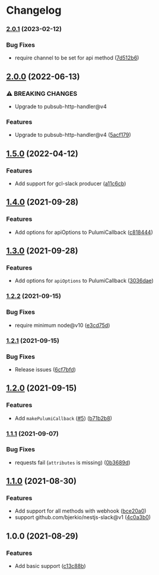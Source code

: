# Changelog

### [2.0.1](https://www.github.com/bjerkio/google-cloud-logger-slack/compare/v2.0.0...v2.0.1) (2023-02-12)


### Bug Fixes

* require channel to be set for api method ([7d512b6](https://www.github.com/bjerkio/google-cloud-logger-slack/commit/7d512b6a81a351d71c8cc4bfe46e1d1210d9d2ce))

## [2.0.0](https://www.github.com/bjerkio/google-cloud-logger-slack/compare/v1.5.0...v2.0.0) (2022-06-13)


### ⚠ BREAKING CHANGES

* Upgrade to pubsub-http-handler@v4

### Features

* Upgrade to pubsub-http-handler@v4 ([5acf179](https://www.github.com/bjerkio/google-cloud-logger-slack/commit/5acf17943cd27244892337524a73741e2c832b31))

## [1.5.0](https://www.github.com/bjerkio/google-cloud-logger-slack/compare/v1.4.0...v1.5.0) (2022-04-12)


### Features

* Add support for gcl-slack producer ([a11c6cb](https://www.github.com/bjerkio/google-cloud-logger-slack/commit/a11c6cb014241f26d94bc9359f3a13e15feade45))

## [1.4.0](https://www.github.com/bjerkio/gcl-slack/compare/v1.3.0...v1.4.0) (2021-09-28)


### Features

* Add options for apiOptions to PulumiCallback ([c818444](https://www.github.com/bjerkio/gcl-slack/commit/c818444b4c931509373d7b28a58f287a73f1fd5e))

## [1.3.0](https://www.github.com/bjerkio/gcl-slack/compare/v1.2.2...v1.3.0) (2021-09-28)


### Features

* Add options for `apiOptions` to PulumiCallback ([3036dae](https://www.github.com/bjerkio/gcl-slack/commit/3036dae42f47ed6b6ed22d8a46c7769cf844f033))

### [1.2.2](https://www.github.com/bjerkio/gcl-slack/compare/v1.2.1...v1.2.2) (2021-09-15)


### Bug Fixes

* require minimum node@v10 ([e3cd75d](https://www.github.com/bjerkio/gcl-slack/commit/e3cd75d52fc57f34506b1bf7f96cd7599f578998))

### [1.2.1](https://www.github.com/bjerkio/gcl-slack/compare/v1.2.0...v1.2.1) (2021-09-15)


### Bug Fixes

* Release issues ([6cf7bfd](https://www.github.com/bjerkio/gcl-slack/commit/6cf7bfda45ab247eca4226946ff3e75dd2bb47ea))

## [1.2.0](https://www.github.com/bjerkio/gcl-slack/compare/v1.1.1...v1.2.0) (2021-09-15)


### Features

* Add `makePulumiCallback` ([#5](https://www.github.com/bjerkio/gcl-slack/issues/5)) ([b71b2b8](https://www.github.com/bjerkio/gcl-slack/commit/b71b2b83db51ec018d3c3d64523d2434f4f46db1))

### [1.1.1](https://www.github.com/bjerkio/gcl-slack/compare/v1.1.0...v1.1.1) (2021-09-07)


### Bug Fixes

* requests fail (`attributes` is missing) ([0b3689d](https://www.github.com/bjerkio/gcl-slack/commit/0b3689d1446c053823c24998cded28157cc63887))

## [1.1.0](https://www.github.com/bjerkio/gcl-slack/compare/v1.0.0...v1.1.0) (2021-08-30)


### Features

* Add support for all methods with webhook ([bce20a0](https://www.github.com/bjerkio/gcl-slack/commit/bce20a08e0e6bc3f26e853e52e3586bb8df688f7))
* support github.com/bjerkio/nestjs-slack@v1 ([4c0a3b0](https://www.github.com/bjerkio/gcl-slack/commit/4c0a3b058075b478e1859c8dcf5eb416418e841d))

## 1.0.0 (2021-08-29)


### Features

* Add basic support ([c13c88b](https://www.github.com/bjerkio/gcl-slack/commit/c13c88bf12a7643d2c9b4868d80044f9d61e5d9c))
